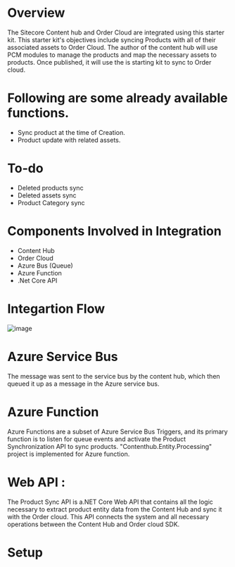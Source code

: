 # Overview
The Sitecore Content hub and Order Cloud are integrated using this starter kit. This starter kit's objectives include syncing Products with all of their associated assets to Order Cloud. The author of the content hub will use PCM modules to manage the products and map the necessary assets to products. 
Once published, it will use the is starting kit to sync to Order cloud.

# Following are some already available functions.
- Sync product at the time of Creation.
- Product update with related assets.

# To-do
- Deleted products sync
- Deleted assets sync
- Product Category sync

# Components Involved in Integration
- Content Hub
- Order Cloud
- Azure Bus (Queue)
- Azure Function
- .Net Core API

# Integartion Flow
![image](https://user-images.githubusercontent.com/10286938/205552912-6b535a16-ff66-4e4e-8f27-62d53e2ea8b2.png)
# Azure Service Bus 
 The message was sent to the service bus by the content hub, which then queued it up as a message in the Azure service bus.
# Azure Function 
Azure Functions are a subset of Azure Service Bus Triggers, and its primary function is to listen for queue events and activate 
the Product Synchronization API to sync products. "Contenthub.Entity.Processing" project is implemented for Azure function.
# Web API : 
The Product Sync API is a.NET Core Web API that contains all the logic necessary to extract product entity data from the Content Hub and sync it with the Order cloud. This API connects the system and all necessary operations between the Content Hub and Order cloud SDK.
# Setup
